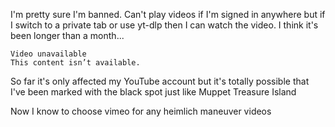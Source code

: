 I'm pretty sure I'm banned. Can't play videos if I'm signed in anywhere but if I switch to a private tab or use yt-dlp then I can watch the video. I think it's been longer than a month...

    Video unavailable
    This content isn’t available.

So far it's only affected my YouTube account but it's totally possible that I've been marked with the black spot just like Muppet Treasure Island

Now I know to choose vimeo for any heimlich maneuver videos
